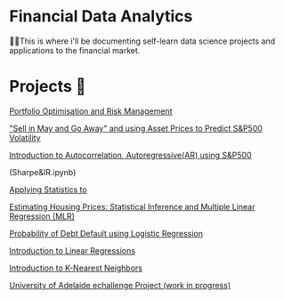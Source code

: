 # Financial Data Analytics 

🙋‍♂️This is where i'll be documenting self-learn data science projects and applications to the financial market.





# Projects 📖
[Portfolio Optimisation and Risk Management](PortfolioOptimiser.ipynb)

["Sell in May and Go Away" and using Asset Prices to Predict S&P500 Volatility](PredictingVolatility.ipynb)

[Introduction to Autocorrelation, Autoregressive(AR) using S&P500](SPYautocorrelation.ipynb)

(Sharpe&IR.ipynb)

[Applying Statistics to ](HypothesisTesting.ipynb)

[Estimating Housing Prices: Statistical Inference and Multiple Linear Regression (MLR)](StatisticalInferences.ipynb)


[Probability of Debt Default using Logistic Regression](LogisticRegression.ipynb)

[Introduction to Linear Regressions](LinearRegression.ipynb)

[Introduction to K-Nearest Neighbors](KNN.ipynb)




[University of Adelaide echallenge Project (work in progress)](https://buttersaltpepper-finapp-app-cfhlmv.streamlitapp.com/)
